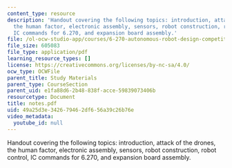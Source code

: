 ```yaml
---
content_type: resource
description: 'Handout covering the following topics: introduction, attack of the drones,
  the human factor, electronic assembly, sensors, robot construction, robot control,
  IC commands for 6.270, and expansion board assembly.'
file: /ol-ocw-studio-app/courses/6-270-autonomous-robot-design-competition-january-iap-2005/49a25d3e342679462df656a39c26b76e_notes.pdf
file_size: 605083
file_type: application/pdf
learning_resource_types: []
license: https://creativecommons.org/licenses/by-nc-sa/4.0/
ocw_type: OCWFile
parent_title: Study Materials
parent_type: CourseSection
parent_uid: e1fa88d6-2b48-838f-acce-59839073406b
resourcetype: Document
title: notes.pdf
uid: 49a25d3e-3426-7946-2df6-56a39c26b76e
video_metadata:
  youtube_id: null
---
```

Handout covering the following topics: introduction, attack of the drones, the human factor, electronic assembly, sensors, robot construction, robot control, IC commands for 6.270, and expansion board assembly.